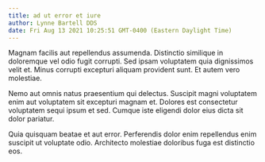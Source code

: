 ```yaml
---
title: ad ut error et iure
author: Lynne Bartell DDS
date: Fri Aug 13 2021 10:25:51 GMT-0400 (Eastern Daylight Time)
---
```

Magnam facilis aut repellendus assumenda. Distinctio similique in doloremque vel odio fugit corrupti. Sed ipsam voluptatem quia dignissimos velit et. Minus corrupti excepturi aliquam provident sunt. Et autem vero molestiae.

 Nemo aut omnis natus praesentium qui delectus. Suscipit magni voluptatem enim aut voluptatem sit excepturi magnam et. Dolores est consectetur voluptatem sequi ipsum et sed. Cumque iste eligendi dolor eius dicta sit dolor pariatur.

 Quia quisquam beatae et aut error. Perferendis dolor enim repellendus enim suscipit ut voluptate odio. Architecto molestiae doloribus fuga est distinctio eos.